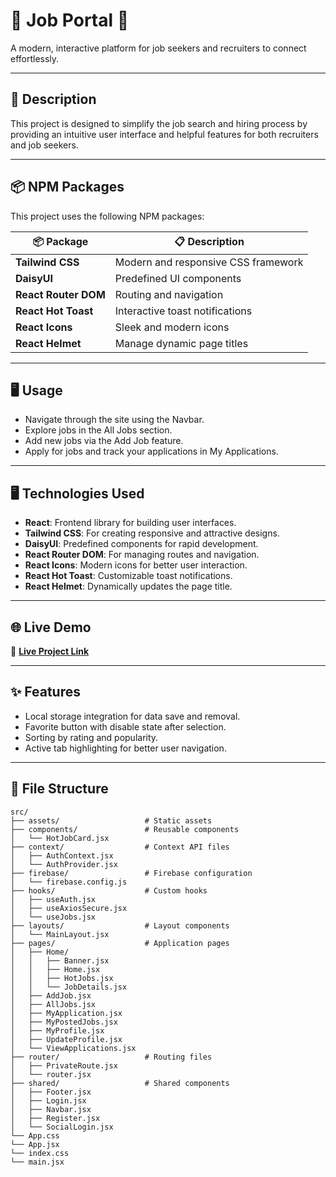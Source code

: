 # 🌟 Job Portal 🚀

A modern, interactive platform for job seekers and recruiters to connect effortlessly. 

---

## 📖 Description

This project is designed to simplify the job search and hiring process by providing an intuitive user interface and helpful features for both recruiters and job seekers.

---

## 📦 NPM Packages

This project uses the following NPM packages:

| 📦 Package             | 📋 Description                       |
|------------------------|---------------------------------------|
| **Tailwind CSS**       | Modern and responsive CSS framework  |
| **DaisyUI**            | Predefined UI components             |
| **React Router DOM**   | Routing and navigation               |
| **React Hot Toast**    | Interactive toast notifications      |
| **React Icons**        | Sleek and modern icons               |
| **React Helmet**       | Manage dynamic page titles           |

---

## 🖥️  Usage
- Navigate through the site using the Navbar.
- Explore jobs in the All Jobs section.
- Add new jobs via the Add Job feature.
- Apply for jobs and track your applications in My Applications.
---

## 🖥️ Technologies Used

- **React**: Frontend library for building user interfaces.
- **Tailwind CSS**: For creating responsive and attractive designs.
- **DaisyUI**: Predefined components for rapid development.
- **React Router DOM**: For managing routes and navigation.
- **React Icons**: Modern icons for better user interaction.
- **React Hot Toast**: Customizable toast notifications.
- **React Helmet**: Dynamically updates the page title.

---

## 🌐 Live Demo

🔗 **[Live Project Link](https://three-job-portal.netlify.app/)**

---

## ✨ Features

- Local storage integration for data save and removal.
- Favorite button with disable state after selection.
- Sorting by rating and popularity.
- Active tab highlighting for better user navigation.

---

## 📂 File Structure

```plaintext
src/
├── assets/                   # Static assets
├── components/               # Reusable components
│   └── HotJobCard.jsx
├── context/                  # Context API files
│   ├── AuthContext.jsx
│   └── AuthProvider.jsx
├── firebase/                 # Firebase configuration
│   └── firebase.config.js
├── hooks/                    # Custom hooks
│   ├── useAuth.jsx
│   ├── useAxiosSecure.jsx
│   └── useJobs.jsx
├── layouts/                  # Layout components
│   └── MainLayout.jsx
├── pages/                    # Application pages
│   ├── Home/
│   │   ├── Banner.jsx
│   │   ├── Home.jsx
│   │   ├── HotJobs.jsx
│   │   └── JobDetails.jsx
│   ├── AddJob.jsx
│   ├── AllJobs.jsx
│   ├── MyApplication.jsx
│   ├── MyPostedJobs.jsx
│   ├── MyProfile.jsx
│   ├── UpdateProfile.jsx
│   └── ViewApplications.jsx
├── router/                   # Routing files
│   ├── PrivateRoute.jsx
│   └── router.jsx
├── shared/                   # Shared components
│   ├── Footer.jsx
│   ├── Login.jsx
│   ├── Navbar.jsx
│   ├── Register.jsx
│   └── SocialLogin.jsx
└── App.css
└── App.jsx
└── index.css
└── main.jsx
